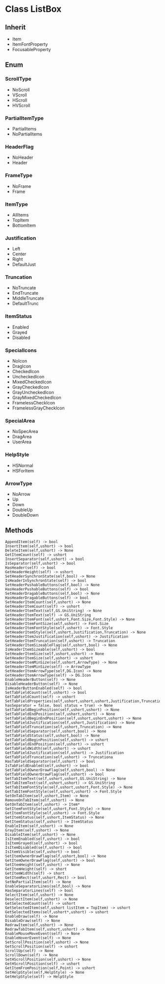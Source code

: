 # Class ListBox

## Inherit

* Item
* ItemFontProperty
* FocusableProperty

## Enum

### ScrollType

* NoScroll
* VScroll
* HScroll
* HVScroll

### PartialItemType

* PartialItems
* NoPartialItems

### HeaderFlag

* NoHeader
* Header

### FrameType

* NoFrame
* Frame

### ItemType

* AllItems
* TopItem
* BottomItem

### Justification

* Left
* Center
* Right
* DefaultJust

### Truncation

* NoTruncate
* EndTruncate
* MiddleTruncate
* DefaultTrunc

### ItemStatus

* Enabled
* Grayed
* Disabled

### SpecialIcons

* NoIcon
* DragIcon
* CheckedIcon
* UncheckedIcon
* MixedCheckedIcon
* GrayCheckedIcon
* GrayUncheckedIcon
* GrayMixedCheckedIcon
* FramelessCheckIcon
* FramelessGrayCheckIcon

### SpecialArea

* NoSpecArea
* DragArea
* UserArea

### HelpStyle

* HSNormal
* HSForItem

### ArrowType

* NoArrow
* Up
* Down
* DoubleUp
* DoubleDown

## Methods
```
AppendItem(self) -> bool
InsertItem(self,ushort) -> bool
DeleteItem(self,ushort) -> None
GetItemCount(self) -> ushort
InsertSeparator(self,ushort) -> bool
IsSeparator(self,ushort) -> bool
HasHeader(self) -> bool
GetHeaderHeight(self) -> ushort
SetHeaderSynchronState(self,bool) -> None
IsHeaderInSynchronState(self) -> bool
SetHeaderPushableButtons(self,bool) -> None
HasHeaderPushableButtons(self) -> bool
SetHeaderDragableButtons(self,bool) -> None
HasHeaderDragableButtons(self) -> bool
SetHeaderItemCount(self,ushort) -> None
GetHeaderItemCount(self) -> ushort
SetHeaderItemText(self,GS.UniString) -> None
GetHeaderItemText(self) -> GS.UniString
SetHeaderItemFont(self,ushort,Font.Size,Font.Style) -> None
GetHeaderItemFontSize(self,ushort) -> Font.Size
GetHeaderItemFontStyle(self,ushort) -> Font.Style
SetHeaderItemStyle(self,ushort,Justification,Truncation) -> None
GetHeaderItemJustification(self,ushort) -> Justification
GetHeaderItemTruncation(self,ushort) -> Truncation
SetHeaderItemSizeableFlag(self,ushort,bool) -> None
IsHeaderItemSizeable(self,ushort) -> bool
SetHeaderItemSize(self,ushort,ushort) -> None
GetHeaderItemSize(self,ushort) -> ushort
SetHeaderItemMinSize(self,ushort,ArrowType) -> None
GetHeaderItemMinSize(self) -> ArrowType
SetHeaderItemArrowType(self,DG.Icon) -> None
GetHeaderItemArrowType(self) -> DG.Icon
EnableHeaderButton(self) -> None
DisableHeaderButton(self) -> None
IsHeaderButtonEnabled(self) -> bool
SetTabFieldCount(self,ushort) -> bool
GetTabFieldCount(self) -> ushort
SetTabFieldProperties(self,ushort,ushort,ushort,Justification,Truncation,bool hasSeparator = false, bool status = true) -> None
SetTabFieldBeginPosition(self,ushort,ushort) -> None
SetTabFieldEndPosition(self,ushort,ushort) -> None
SetTabFieldBeginEndPosition(self,ushort,ushort,ushort) -> None
SetTabFieldJustification(self,ushort,Justification) -> None
SetTabFieldTruncation(self,ushort,Truncation) -> None
SetTabFieldSeparator(self,ushort,bool) -> None
SetTabFieldStatus(self,ushort,bool) -> None
GetTabFieldBeginPosition(self,ushort) -> ushort
GetTabFieldEndPosition(self,ushort) -> ushort
GetTabFieldWidth(self,ushort) -> ushort
GetTabFieldJustification(self,ushort) -> Justification
GetTabFieldTruncation(self,ushort) -> Truncationa
HasTabFieldSeparator(self,ushort) -> bool
IsTabFieldEnabled(self,ushort) -> bool
SetTabFieldOwnerDrawFlag(self,ushort,bool) -> None
GetTabFieldOwnerDrawFlag(self,ushort) -> bool
SetTabItemText(self,ushort,ushort,GS.UniString) -> None
GetTabItemText(self,ushort,ushort) -> GS.UniString
SetTabItemFontStyle(self,ushort,ushort,Font.Style) -> None
GetTabItemFontStyle(self,ushort,ushort) -> Font.Style
SetOnTabItem(self,ushort,Item) -> None
RemoveOnTabItem(self,ushort) -> None
GetOnTabItem(self,ushort) -> Item*
SetItemFontStyle(self,ushort,Font.Style) -> None
GetItemFontStyle(self,ushort) -> Font.Style
SetItemStatus(self,ushort,ItemStatus) -> None
GetItemStatus(self,ushort) -> ItemStatus
EnableItem(self,ushort) -> None
GrayItem(self,ushort) -> None
DisableItem(self,ushort) -> None
IsItemEnabled(self,ushort) -> bool
IsItemGrayed(self,ushort) -> bool
IsItemDisabled(self,ushort) -> bool
IsItemVisible(self,ushort) -> bool
SetItemOwnerDrawFlag(self,ushort,bool) -> None
GetItemOwnerDrawFlag(self,ushort) -> bool
SetItemHeight(self,ushort) -> None
GetItemHeight(self) -> short
GetItemWidth(self) -> short
GetItemRect(self,ushort,Rect) -> bool
SetNoPartialItem(self) -> None
EnableSeparatorLines(self,bool) -> None
HasSeparatorLines(self) -> bool
SelectItem(self,ushort) -> None
DeselectItem(self,ushort) -> None
GetSelectedCount(self) -> ushort
GetSelectedItem(self,ushort listItem = TopItem) -> ushort
GetSelectedItems(self,ushort*,ushort) -> ushort
EnableDraw(self) -> None
DisableDraw(self) -> None
RedrawItem(self,ushort) -> None
RedrawTabItem(self,ushort,ushort) -> None
EnableMouseMoveEvent(self) -> None
EnableHoverEvent(self) -> None
SetScrollPosition(self,ushort) -> None
GetScrollPosition(self) -> ushort
ScrollUp(self) -> None
ScrollDown(self) -> None
SetHScrollPosition(self,ushort) -> None
GetHScrollPosition(self) -> ushort
GetItemFromPosition(self,Point) -> ushort
SetHelpStyle(self,HelpStyle) -> None
GetHelpStyle(self) -> HelpStyle
```

